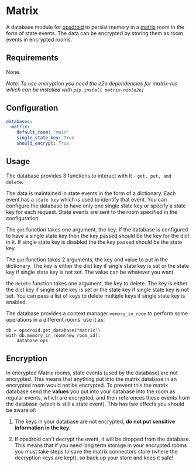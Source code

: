 # Matrix

A database module for [opsdroid](https://github.com/opsdroid/opsdroid) to persist memory in a [matrix](https://matrix.org/) room in the form of state events. The data can be encrypted by storing them as room events in encrypted rooms.

## Requirements

None.

_Note: To use encryption you need the e2e dependencies for matrix-nio which can be installed with `pip install matrix-nio[e2e]`_

## Configuration

```yaml
databases:
  matrix:
    default_room: "main"
    single_state_key: True
    should_encrypt: True
```

## Usage

The database provides 3 functions to interact with it - `get, put, and delete`.

The data is maintained in state events in the form of a dictionary. Each event
has a `state key` which is used to identify that event. You can configure the
database to have only one single state key or specify a state key for each
request. State events are sent to the room specified in the configuration.

The `get` function takes one argument, the key. If the database is configured to
have a single state key then the key passed should be the key for the dict in it. If
single state key is disabled the the key passed should be the state key.

The `put` function takes 2 arguments, the key and value to put in the
dictionary. The key is either the dict key if single state key is set or the
state key if single state key is not set. The value can be whatever you want.

the `delete` function takes one argument, the key to delete. The key is either
the dict key if single state key is set or the state key if single state key is
not set. You can pass a list of keys to delete multiple keys if single state
key is enabled.

The database provides a context manager `memory_in_room` to perform some
operations in a different rooms. use it as:
```
db = opsdroid.get_database("matrix")
with db.memory_in_room(new_room_id):
	database ops
```

## Encryption

In encrypted Matrix rooms, state events (used by the database) are not encrypted. This means that anything put into the matrix database in an encrypted room would not be encrypted. To prevent this the matrix database send the **values** you put into your database into the room as regular events, which are encrypted, and then references these events from the database (which is still a state event).
This has two effects you should be aware of:

1) The keys in your database are not encrypted, **do not put sensitive information in the key**.

2) If opsdroid can't decrypt the event, it will be dropped from the database. This means that if you need long term storage in your encrypted rooms you must take steps to save the matrix connectors store (where the decryption keys are kept), so back up your store and keep it safe!

